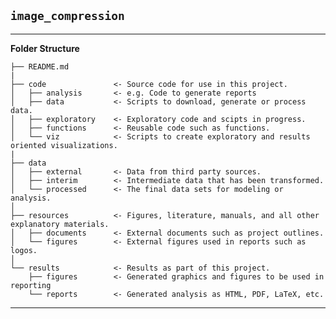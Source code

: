 ## `image_compression`


--------

__Folder Structure__


    ├── README.md          
    |
    ├── code               <- Source code for use in this project.
    │   ├── analysis       <- e.g. Code to generate reports 
    │   ├── data           <- Scripts to download, generate or process data.
    │   ├── exploratory    <- Exploratory code and scipts in progress.
    │   ├── functions      <- Reusable code such as functions.
    │   └── viz            <- Scripts to create exploratory and results oriented visualizations.
    |
    ├── data
    │   ├── external       <- Data from third party sources.
    │   ├── interim        <- Intermediate data that has been transformed.
    │   └── processed      <- The final data sets for modeling or analysis.
    │
    ├── resources          <- Figures, literature, manuals, and all other explanatory materials.
    │   ├── documents      <- External documents such as project outlines. 
    │   └── figures        <- External figures used in reports such as logos.
    │
    └── results            <- Results as part of this project.
        ├── figures        <- Generated graphics and figures to be used in reporting 
        └── reports        <- Generated analysis as HTML, PDF, LaTeX, etc.


--------

